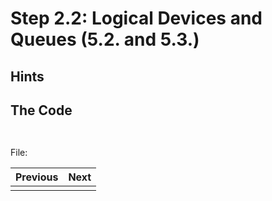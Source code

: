 # **Step 2.2: Logical Devices and Queues (5.2. and 5.3.)**
## **Hints**

## **The Code**


```C++
    
```

File: [](../Code/)

| Previous | Next |
|---|---|
| []() | []() |